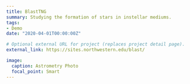 ```yaml
---
title: BlastTNG
summary: Studying the formation of stars in instellar mediums.
tags:
- Demo
date: "2020-04-01T00:00:00Z"

# Optional external URL for project (replaces project detail page).
external_link: https://sites.northwestern.edu/blast/

image:
  caption: Astrometry Photo
  focal_point: Smart
---
```

